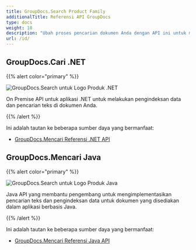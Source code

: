 ```yaml
---
title: GroupDocs.Search Product Family
additionalTitle: Referensi API GroupDocs
type: docs
weight: 10
description: "Ubah proses pencarian dokumen Anda dengan API ini untuk meningkatkan kemampuan pencarian teks lengkap ke dalam aplikasi lintas platform yang sudah ada atau yang baru"
url: /id/
---
```


## GroupDocs.Cari .NET

{{% alert color="primary" %}} 

![GroupDocs.Search untuk Logo Produk .NET](../gdocs_net.png)

On Premise API untuk aplikasi .NET untuk melakukan pengindeksan data dan pencarian teks di dokumen Anda.

{{% /alert %}} 

Ini adalah tautan ke beberapa sumber daya yang bermanfaat:

- [GroupDocs.Mencari Referensi .NET API](/search/id/net/)


## GroupDocs.Mencari Java

{{% alert color="primary" %}}

![GroupDocs.Search untuk Logo Produk Java](../gdocs_java.png)

Java API yang membantu pengembang untuk mengimplementasikan pencarian teks dan pengindeksan data untuk dokumen yang disediakan dalam aplikasi berbasis Java.

{{% /alert %}}

Ini adalah tautan ke beberapa sumber daya yang bermanfaat:

- [GroupDocs.Mencari Referensi Java API](/search/java/)
